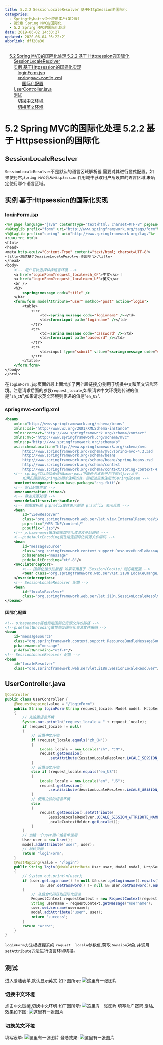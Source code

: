 ```yaml
---
title: 5.2.2 SessionLocaleResolver 基于HttpSession的国际化
categories: 
  - Spring+Mybatis企业应用实战(第2版)
  - 第5章 Spring MVC的国际化
  - 5.2 Spring MVC的国际化处理
date: 2019-06-02 14:30:27
updated: 2020-06-04 05:22:21
abbrlink: dff20a30
---
```

<div id='my_toc'><a href="/JavaReadingNotes/dff20a30/#5-2-Spring-MVC的国际化处理-5-2-2-基于-Httpsession的国际化" class="header_1">5.2 Spring MVC的国际化处理 5.2.2 基于 Httpsession的国际化</a>&nbsp;<br><a href="/JavaReadingNotes/dff20a30/#SessionLocaleResolver" class="header_2">SessionLocaleResolver</a>&nbsp;<br><a href="/JavaReadingNotes/dff20a30/#实例-基于Httpsession的国际化实现" class="header_2">实例 基于Httpsession的国际化实现</a>&nbsp;<br><a href="/JavaReadingNotes/dff20a30/#loginForm-jsp" class="header_3">loginForm.jsp</a>&nbsp;<br><a href="/JavaReadingNotes/dff20a30/#springmvc-config-xml" class="header_3">springmvc-config.xml</a>&nbsp;<br><a href="/JavaReadingNotes/dff20a30/#国际化配置" class="header_4">国际化配置</a>&nbsp;<br><a href="/JavaReadingNotes/dff20a30/#UserController-java" class="header_2">UserController.java</a>&nbsp;<br><a href="/JavaReadingNotes/dff20a30/#测试" class="header_2">测试</a>&nbsp;<br><a href="/JavaReadingNotes/dff20a30/#切换中文环境" class="header_3">切换中文环境</a>&nbsp;<br><a href="/JavaReadingNotes/dff20a30/#切换英文环境" class="header_3">切换英文环境</a>&nbsp;<br></div>
<style>.header_1{margin-left: 1em;}.header_2{margin-left: 2em;}.header_3{margin-left: 3em;}.header_4{margin-left: 4em;}.header_5{margin-left: 5em;}.header_6{margin-left: 6em;}</style>
<!--more-->
<script>if (navigator.platform.search('arm')==-1){document.getElementById('my_toc').style.display = 'none';}var e,p = document.getElementsByTagName('p');while (p.length>0) {e = p[0];e.parentElement.removeChild(e);}</script>

<!--end-->
# 5.2 Spring MVC的国际化处理 5.2.2 基于 Httpsession的国际化
## SessionLocaleResolver
`SessionLocaleResolver`不是默认的语言区琙解析器,需要对其进行显式配置。如果使用它,`Spring MVC`会从`HttpSession`作用域中获取用户所设置的语言区域,来确定使用哪个语言区域。
## 实例 基于Httpsession的国际化实现
### loginForm.jsp
```jsp
<%@ page language="java" contentType="text/html; charset=UTF-8" pageEncoding="UTF-8"%>
<%@taglib prefix="form" uri="http://www.springframework.org/tags/form"%>
<%@taglib prefix="spring" uri="http://www.springframework.org/tags"%>
<!DOCTYPE html>
<html>
<head>
<meta http-equiv="Content-Type" content="text/html; charset=UTF-8">
<title>测试基于SessionLocaleResolver的国际化</title>
</head>
<body>
    <!-- 用户可以选择切换语言环境 -->
    <a href="loginForm?request_locale=zh_CN">中文</a> |
    <a href="loginForm?request_locale=en_US">英文</a>
    <br />
    <h3>
        <spring:message code="title" />
    </h3>
    <form:form modelAttribute="user" method="post" action="login">
        <table>
            <tr>
                <td><spring:message code="loginname" /></td>
                <td><form:input path="loginname" /></td>
            </tr>
            <tr>
                <td><spring:message code="password" /></td>
                <td><form:input path="password" /></td>
            </tr>
            <tr>
                <td><input type="submit" value="<spring:message code="submit"/>" /></td>
            </tr>
        </table>
    </form:form>
</body>
</html>
```
在`loginForm.jsp`页面的最上面增加了两个超链接,分别用于切换中文和英文语言环境。注意请求后面的参数`request_locale`,如果请求中文环境则传递的值是"`zh_CN`",如果请求英文环境则传递的值是"`en_US`".
### springmvc-config.xml
```xml
<beans
    xmlns="http://www.springframework.org/schema/beans"
    xmlns:xsi="http://www.w3.org/2001/XMLSchema-instance"
    xmlns:context="http://www.springframework.org/schema/context"
    xmlns:mvc="http://www.springframework.org/schema/mvc"
    xmlns:p="http://www.springframework.org/schema/p"
    xsi:schemaLocation="http://www.springframework.org/schema/mvc
        http://www.springframework.org/schema/mvc/spring-mvc-4.3.xsd
        http://www.springframework.org/schema/beans
        http://www.springframework.org/schema/beans/spring-beans.xsd
        http://www.springframework.org/schema/context
        http://www.springframework.org/schema/context/spring-context-4.3.xsd">
    <!-- spring可以自动去扫描base-pack下面的包或者子包下面的java文件，
        如果扫描到有Spring的相关注解的类，则把这些类注册为Spring的bean -->
    <context:component-scan base-package="org.fkit"/>
    <!-- 默认配置方案 -->
    <mvc:annotation-driven/>
    <!-- 静态资源处理 -->
    <mvc:default-servlet-handler/>
    <!-- 视图解析器 p:prefix属性表示前缀 p:suffix 表示后缀 -->
    <bean
        id="viewResolver"
        class="org.springframework.web.servlet.view.InternalResourceViewResolver"
        p:prefix="/WEB-INF/content/"
        p:suffix=".jsp"/>
    <!-- p:basenames属性指定国际化资源文件的路径 -->
    <!--p:defaultEncoding属性指定国际化资源文件编码 -->
    <bean
        id="messageSource"
        class="org.springframework.context.support.ResourceBundleMessageSource"
        p:basenames="message"
        p:defaultEncoding="utf-8"/>
    <mvc:interceptors>
        <!-- 国际化操作拦截器 如果采用基于（Session/Cookie）则必需配置 -->
        <bean class="org.springframework.web.servlet.i18n.LocaleChangeInterceptor"/>
    </mvc:interceptors>
    <!-- SessionLocaleResolver 配置 -->
    <bean
        id="localeResolver"
        class="org.springframework.web.servlet.i18n.SessionLocaleResolver"/>
</beans>
```
#### 国际化配置
```xml
<!-- p:basenames属性指定国际化资源文件的路径 -->
<!--p:defaultEncoding属性指定国际化资源文件编码 -->
<bean
    id="messageSource"
    class="org.springframework.context.support.ResourceBundleMessageSource"
    p:basenames="message"
    p:defaultEncoding="utf-8"/>
<!-- SessionLocaleResolver 配置 -->
<bean
    id="localeResolver"
    class="org.springframework.web.servlet.i18n.SessionLocaleResolver"/>
```
## UserController.java
```java
@Controller
public class UserController {
    @RequestMapping(value = "/loginForm")
    public String loginForm(String request_locale, Model model, HttpServletRequest request)
    {
        // 先设置语言环境
        System.out.println("request_locale = " + request_locale);
        if (request_locale != null)
        {
            // 设置中文环境
            if (request_locale.equals("zh_CN"))
            {
                Locale locale = new Locale("zh", "CN");
                request.getSession()
                    .setAttribute(SessionLocaleResolver.LOCALE_SESSION_ATTRIBUTE_NAME, locale);
            }
            // 设置英文环境
            else if (request_locale.equals("en_US"))
            {
                Locale locale = new Locale("en", "US");
                request.getSession()
                    .setAttribute(SessionLocaleResolver.LOCALE_SESSION_ATTRIBUTE_NAME, locale);
            }
            // 使用之前的语言环境
            else
            {
                request.getSession().setAttribute(
                    SessionLocaleResolver.LOCALE_SESSION_ATTRIBUTE_NAME,
                    LocaleContextHolder.getLocale());
            }
        }
        // 创建一个user用户给表单使用
        User user = new User();
        model.addAttribute("user", user);
        // 跳转页面
        return "loginForm";
    }
    @PostMapping(value = "/login")
    public String login(@ModelAttribute User user, Model model, HttpServletRequest request)
    {
        // System.out.println(user);
        if (user.getLoginname() != null && user.getLoginname().equals("xiaoming")
                && user.getPassword() != null && user.getPassword().equals("123456"))
        {
            // 从后台代码获取国际化信息
            RequestContext requestContext = new RequestContext(request);
            String username = requestContext.getMessage("username");
            user.setUsername(username);
            model.addAttribute("user", user);
            return "success";
        }
        return "error";
    }
}
```
`loginForm`方法根据提交的 `request_ locale`参数值,获取 `Session`对象,并调用`setAttribute`方法进行语言环境切换。
## 测试
进入登陆表单,默认显示英文.如下图所示:
![这里有一张图片](https://image-1257720033.cos.ap-shanghai.myqcloud.com/blog/readbooknote/Spring%2BMyBatisQiYeYingYongShiZhan/chapter5/8.png)
### 切换中文环境
点击中文链接,切换中文环境.如下图所示:
![这里有一张图片](https://image-1257720033.cos.ap-shanghai.myqcloud.com/blog/readbooknote/Spring%2BMyBatisQiYeYingYongShiZhan/chapter5/9.png)
填写账户密码,登陆,效果如下图:
![这里有一张图片](https://image-1257720033.cos.ap-shanghai.myqcloud.com/blog/readbooknote/Spring%2BMyBatisQiYeYingYongShiZhan/chapter5/10.png)
### 切换英文环境
填写表单:
![这里有一张图片](https://image-1257720033.cos.ap-shanghai.myqcloud.com/blog/readbooknote/Spring%2BMyBatisQiYeYingYongShiZhan/chapter5/11.png)
登陆效果:
![这里有一张图片](https://image-1257720033.cos.ap-shanghai.myqcloud.com/blog/readbooknote/Spring%2BMyBatisQiYeYingYongShiZhan/chapter5/12.png)
